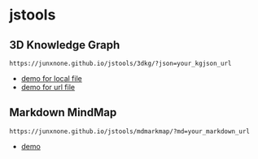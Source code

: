 # jstools

## 3D Knowledge Graph

```
https://junxnone.github.io/jstools/3dkg/?json=your_kgjson_url
```

- [demo for local file](https://junxnone.github.io/jstools/3dkg)
- [demo for url file](https://junxnone.github.io/jstools/3dkg/?json=https://raw.githubusercontent.com/junxnone/junxnone.github.io/main/kg.json)

## Markdown MindMap

```
https://junxnone.github.io/jstools/mdmarkmap/?md=your_markdown_url
```

- [demo](https://junxnone.github.io/jstools/mdmarkmap/?md=https://junxnone.github.io/twiki/0016_Features)
